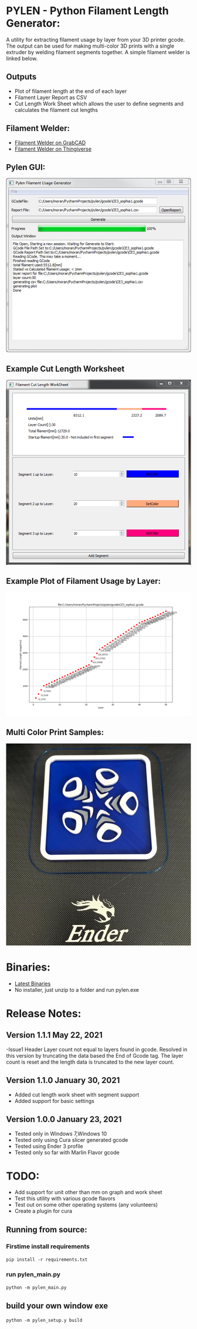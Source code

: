 # PYLEN - Python Filament Length Generator:

A utility for extracting filament usage by layer from your 3D printer gcode.
The output can be used for making multi-color 3D prints with a single extruder by welding filament segments together. A simple filament welder is linked below.

## Outputs
- Plot of filament length at the end of each layer
- Filament Layer Report as CSV
- Cut Length Work Sheet which allows the user to define segments and calculates the filament cut lengths

## Filament Welder:
- [Filament Welder on GrabCAD](https://grabcad.com/library/3dprint-filament-welder-1)
- [Filament Welder on Thingiverse](https://www.thingiverse.com/thing:4736586)
    
## Pylen GUI:

 ![pylen_gui](https://github.com/bmoniey/pylen/blob/master/pylen_gui_screenshot.jpg?raw=true)

## Example Cut Length Worksheet

![Cut Length Worksheet](https://github.com/bmoniey/pylen/blob/master/pylen_clen_ui.png?raw=true)

## Example Plot of Filament Usage by Layer:

![Layer_Plot](https://github.com/bmoniey/pylen/blob/master/pylen_plot_example.png?raw=true)

## Multi Color Print Samples:

 ![multi_color_print](https://github.com/bmoniey/pylen/blob/master/gallery/avl_logo_blue_silver_white.png)
 
# Binaries:
- [Latest Binaries](https://github.com/bmoniey/pylen/tree/master/dist)
- No installer, just unzip to a folder and run pylen.exe

# Release Notes:

## Version 1.1.1 May 22, 2021

-Issue1 Header Layer count not equal to layers found in gcode. Resolved in this version by truncating the data based
the End of Gcode tag. The layer count is reset and the length data is truncated to the new layer count.

## Version 1.1.0 January 30, 2021

- Added cut length work sheet with segment support
- Added support for basic settings

## Version 1.0.0 January 23, 2021

- Tested only in Windows 7,Windows 10
- Tested only using Cura slicer generated gcode
- Tested using Ender 3 profile
- Tested only so far with Marlin Flavor gcode

# TODO:
- Add support for unit other than mm on graph and work sheet
- Test this utility with various gcode flavors
- Test out on some other operating systems (any volunteers)
- Create a plugin for cura

## Running from source:
### Firstime install requirements
`pip install -r requirements.txt`

### run pylen_main.py
`python -m pylen_main.py`

## build your own window exe
`python -m pylen_setup.y build`


